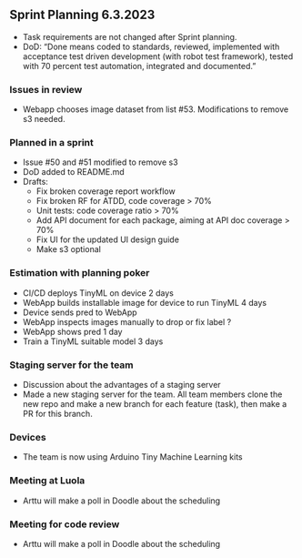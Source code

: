 ## Sprint Planning 6.3.2023

- Task requirements are not changed after Sprint planning.
- DoD: “Done means coded to standards, reviewed, implemented with acceptance test driven development (with robot test framework), tested with 70 percent test automation, integrated and documented.”

### Issues in review
- Webapp chooses image dataset from list #53. Modifications to remove s3 needed.

### Planned in a sprint
- Issue #50 and #51 modified to remove s3
- DoD added to README.md
- Drafts:
    - Fix broken coverage report workflow
    - Fix broken RF for ATDD, code coverage > 70%
    - Unit tests: code coverage ratio > 70%
    - Add API document for each package, aiming at API doc coverage > 70%
    - Fix UI for the updated UI design guide
    - Make s3 optional

### Estimation with planning poker
- CI/CD deploys TinyML on device 2 days
- WebApp builds installable image for device to run TinyML 4 days
- Device sends pred to WebApp
- WebApp inspects images manually to drop or fix label ?
- WebApp shows pred 1 day
- Train a TinyML suitable model 3 days

### Staging server for the team
- Discussion about the advantages of a staging server
- Made a new staging server for the team. All team members clone the new repo and make a new branch for each feature (task), then make a PR for this branch.

### Devices
- The team is now using Arduino Tiny Machine Learning kits

### Meeting at Luola
- Arttu will make a poll in Doodle about the scheduling

### Meeting for code review
- Arttu will make a poll in Doodle about the scheduling